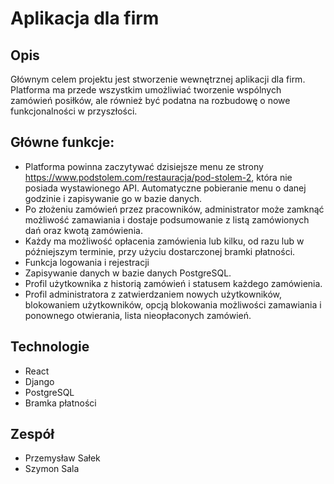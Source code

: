 # Aplikacja dla firm

## Opis

Głównym celem projektu jest stworzenie wewnętrznej aplikacji dla firm. Platforma ma przede wszystkim umożliwiać tworzenie wspólnych zamówień posiłków, ale również być podatna na rozbudowę o nowe funkcjonalności w przyszłości.

## Główne funkcje:
- Platforma powinna zaczytywać dzisiejsze menu ze strony https://www.podstolem.com/restauracja/pod-stolem-2, która nie posiada wystawionego API. Automatyczne pobieranie menu o danej godzinie i zapisywanie go w bazie danych.
- Po złożeniu zamówień przez pracowników, administrator może zamknąć możliwość zamawiania i dostaje podsumowanie z listą zamówionych dań oraz kwotą zamówienia.
- Każdy ma możliwość opłacenia zamówienia lub kilku, od razu lub w późniejszym terminie, przy użyciu dostarczonej bramki płatności.
- Funkcja logowania i rejestracji
- Zapisywanie danych w bazie danych PostgreSQL.
- Profil użytkownika z historią zamówień i statusem każdego zamówienia.
- Profil administratora z zatwierdzaniem nowych użytkowników, blokowaniem użytkowników, opcją blokowania możliwości zamawiania i ponownego otwierania, lista nieopłaconych zamówień.

## Technologie
- React
- Django
- PostgreSQL
- Bramka płatności

## Zespół
- Przemysław Sałek
- Szymon Sala
